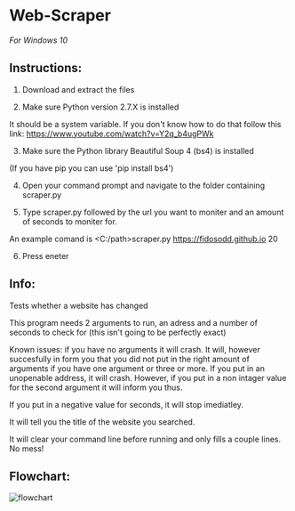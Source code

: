 # Web-Scraper
*For Windows 10*

## Instructions:

  1. Download and extract the files
  
  2. Make sure Python version 2.7.X is installed
  
It should be a system variable. If you don't know how to do that follow this link: https://www.youtube.com/watch?v=Y2q_b4ugPWk
  
  3. Make sure the Python library Beautiful Soup 4 (bs4) is installed
  
(If you have pip you can use 'pip install bs4')
  
  4. Open your command prompt and navigate to the folder containing scraper.py
  
  5. Type scraper.py followed by the url you want to moniter and an amount of seconds to moniter for.
  
An example comand is <C:/path>scraper.py https://fidosodd.github.io 20

  6. Press eneter

## Info:

Tests whether a website has changed

This program needs 2 arguments to run, an adress and a number of seconds to check for (this isn't going to be perfectly exact)

Known issues: if you have no arguments it will crash. It will, however succesfully in form you that you did not put in the right amount of arguments if you have one argument or three or more. If you put in an unopenable address, it will crash. However, if you put in a non intager value for the second argument it will inform you thus.

If you put in a negative value for seconds, it will stop imediatley. 

It will tell you the title of the website you searched.

It will clear your command line before running and only fills a couple lines. No mess!

## Flowchart:

![flowchart](https://raw.githubusercontent.com/clevelandhighschoolcs/p4mawpup-MorganThomas/master/Flowchart.png)
